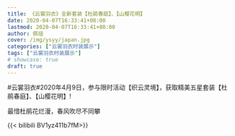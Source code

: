 ```yaml
---
title: 《云裳羽衣》全新套装【杜鹃春庭】、【山樱花明】
date: 2020-04-07T16:33:41+08:00
lastmod: 2020-04-07T16:33:41+08:00
author: 佩瑶
cover: /img/ysyy/japan.jpg
categories: ["云裳羽衣时装展示"]
tags: ["云裳羽衣时装展示"]
# showcase: true
draft: true
---
```

#云裳羽衣#2020年4月9日，参与限时活动【织云灵境】，获取精美五星套装【杜鹃春庭】、【山樱花明】!

<!--more-->
最惜杜鹃花烂漫，春风吹尽不同攀

{{< bilibili BV1yz411b7fM>}}